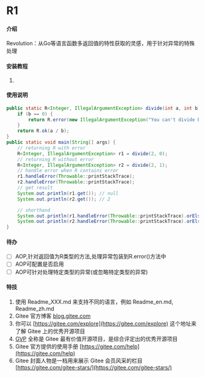 # R1

#### 介绍
Revolution：从Go等语言函数多返回值的特性获取的灵感，用于针对异常的特殊处理


#### 安装教程

1. 

#### 使用说明
```java
public static R<Integer, IllegalArgumentException> divide(int a, int b) {
    if (b == 0) {
        return R.error(new IllegalArgumentException("You can't divide by 0"));
    }
    return R.ok(a / b);
}
public static void main(String[] args) {
    // returning R with error
    R<Integer, IllegalArgumentException> r1 = divide(2, 0);
    // returning R without error
    R<Integer, IllegalArgumentException> r2 = divide(2, 1);
    // handle error when R contains error
    r1.handleError(Throwable::printStackTrace);
    r2.handleError(Throwable::printStackTrace);
    // get result
    System.out.println(r1.get()); // null
    System.out.println(r2.get()); // 2

    // shorthand
    System.out.println(r1.handleError(Throwable::printStackTrace).orElse(Integer.MAX_VALUE)); // 2147483647
    System.out.println(r2.handleError(Throwable::printStackTrace).orElse(Integer.MAX_VALUE)); // 2
}
```

#### 待办
- [ ] AOP,针对返回值为R类型的方法,处理异常包装到R.error()方法中
- [ ] AOP可配置是否启用
- [ ] AOP可针对处理特定类型的异常(或忽略特定类型的异常)

#### 特技

1.  使用 Readme\_XXX.md 来支持不同的语言，例如 Readme\_en.md, Readme\_zh.md
2.  Gitee 官方博客 [blog.gitee.com](https://blog.gitee.com)
3.  你可以 [https://gitee.com/explore](https://gitee.com/explore) 这个地址来了解 Gitee 上的优秀开源项目
4.  [GVP](https://gitee.com/gvp) 全称是 Gitee 最有价值开源项目，是综合评定出的优秀开源项目
5.  Gitee 官方提供的使用手册 [https://gitee.com/help](https://gitee.com/help)
6.  Gitee 封面人物是一档用来展示 Gitee 会员风采的栏目 [https://gitee.com/gitee-stars/](https://gitee.com/gitee-stars/)
